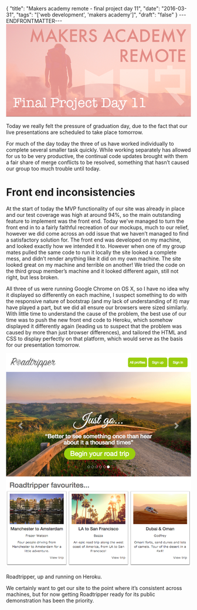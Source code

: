 {
  "title": "Makers academy remote - final project day 11",
  "date": "2016-03-31",
  "tags": "['web development', 'makers academy']",
  "draft": "false"
}
---ENDFRONTMATTER---
![Makers Academy remote final project day 11](media/makers-academy-remote-final-project-day-11-header.png "Makers Academy remote final project day 11")

Today we really felt the pressure of graduation day, due to the fact that our live presentations are scheduled to take place tomorrow.

For much of the day today the three of us have worked individually to complete several smaller task quickly. While working separately has allowed for us to be very productive, the continual code updates brought with them a fair share of merge conflicts to be resolved, something that hasn’t caused our group too much trouble until today.

# Front end inconsistencies

At the start of today the MVP functionality of our site was already in place and our test coverage was high at around 94%, so the main outstanding feature to implement was the front end. Today we’ve managed to turn the front end in to a fairly faithful recreation of our mockups, much to our relief, however we did come across an odd issue that we haven’t managed to find a satisfactory solution for. The front end was developed on my machine, and looked exactly how we intended it to. However when one of my group mates pulled the same code to run it locally the site looked a complete mess, and didn’t render anything like it did on my own machine. The site looked great on my machine and terrible on another! We tried the code on the third group member’s machine and it looked different again, still not right, but less broken.

All three of us were running Google Chrome on OS X, so I have no idea why it displayed so differently on each machine, I suspect something to do with the responsive nature of bootstrap (and my lack of understanding of it) may have played a part, but we did all ensure our browsers were sized similarly. With little time to understand the cause of the problem, the best use of our time was to push the new front end code to Heroku, which somehow displayed it differently again (leading us to suspect that the problem was caused by more than just browser differences), and tailored the HTML and CSS to display perfectly on that platform, which would serve as the basis for our presentation tomorrow.

![Roadtripper](media/makers-academy-remote-final-project-day-11-roadtripper-website.png "Roadtripper")
<p class="image-caption">Roadtripper, up and running on Heroku.</p>

We certainly want to get our site to the point where it’s consistent across machines, but for now getting Roadtripper ready for its public demonstration has been the priority.